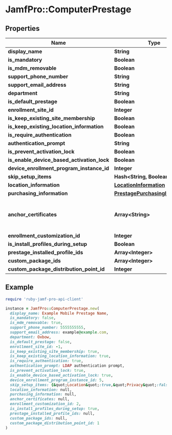 # JamfPro::ComputerPrestage

## Properties

| Name | Type | Description | Notes |
| ---- | ---- | ----------- | ----- |
| **display_name** | **String** |  |  |
| **is_mandatory** | **Boolean** |  |  |
| **is_mdm_removable** | **Boolean** |  |  |
| **support_phone_number** | **String** |  |  |
| **support_email_address** | **String** |  |  |
| **department** | **String** |  |  |
| **is_default_prestage** | **Boolean** |  |  |
| **enrollment_site_id** | **Integer** |  |  |
| **is_keep_existing_site_membership** | **Boolean** |  |  |
| **is_keep_existing_location_information** | **Boolean** |  |  |
| **is_require_authentication** | **Boolean** |  |  |
| **authentication_prompt** | **String** |  |  |
| **is_prevent_activation_lock** | **Boolean** |  |  |
| **is_enable_device_based_activation_lock** | **Boolean** |  |  |
| **device_enrollment_program_instance_id** | **Integer** |  |  |
| **skip_setup_items** | **Hash&lt;String, Boolean&gt;** |  | [optional] |
| **location_information** | [**LocationInformation**](LocationInformation.md) |  |  |
| **purchasing_information** | [**PrestagePurchasingInformation**](PrestagePurchasingInformation.md) |  |  |
| **anchor_certificates** | **Array&lt;String&gt;** | The Base64 encoded PEM Certificate | [optional] |
| **enrollment_customization_id** | **Integer** |  | [optional] |
| **is_install_profiles_during_setup** | **Boolean** |  |  |
| **prestage_installed_profile_ids** | **Array&lt;Integer&gt;** |  |  |
| **custom_package_ids** | **Array&lt;Integer&gt;** |  |  |
| **custom_package_distribution_point_id** | **Integer** |  |  |

## Example

```ruby
require 'ruby-jamf-pro-api-client'

instance = JamfPro::ComputerPrestage.new(
  display_name: Example Mobile Prestage Name,
  is_mandatory: false,
  is_mdm_removable: true,
  support_phone_number: 5555555555,
  support_email_address: example@example.com,
  department: Oxbow,
  is_default_prestage: false,
  enrollment_site_id: -1,
  is_keep_existing_site_membership: true,
  is_keep_existing_location_information: true,
  is_require_authentication: true,
  authentication_prompt: LDAP authentication prompt,
  is_prevent_activation_lock: true,
  is_enable_device_based_activation_lock: true,
  device_enrollment_program_instance_id: 5,
  skip_setup_items: {&quot;Location&quot;:true,&quot;Privacy&quot;:false},
  location_information: null,
  purchasing_information: null,
  anchor_certificates: null,
  enrollment_customization_id: 2,
  is_install_profiles_during_setup: true,
  prestage_installed_profile_ids: null,
  custom_package_ids: null,
  custom_package_distribution_point_id: 1
)
```

